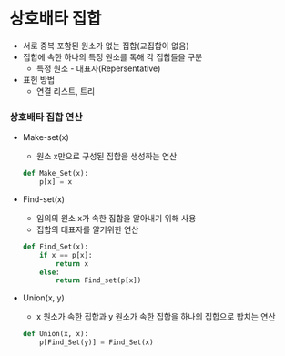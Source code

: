 # 상호배타 집합

- 서로 중복 포함된 원소가 없는 집합(교집합이 없음)
- 집합에 속한 하나의 특정 원소를 톡해 각 집합들을 구분
  - 특정 원소 - 대표자(Repersentative)
- 표현 방법
  - 연결 리스트, 트리

### 상호배타 집합 연산

- Make-set(x)

  -  원소 x만으로 구성된 집합을 생성하는 연산

  ```python
  def Make_Set(x):
      p[x] = x
  ```

  

- Find-set(x)

  - 임의의 원소 x가 속한 집합을 알아내기 위해 사용
  - 집합의 대표자를 알기위한 연산

  ```python
  def Find_Set(x):
      if x == p[x]:
          return x
      else:
          return Find_set(p[x])
  ```

- Union(x, y)

  - x 원소가 속한 집합과 y 원소가 속한 집합을 하나의 집합으로 합치는 연산

  ```python
  def Union(x, x):
      p[Find_Set(y)] = Find_Set(x)
  ```
